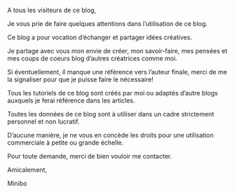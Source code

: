 A tous les visiteurs de ce blog,

Je vous prie de faire quelques attentions dans l’utilisation de ce blog.

Ce blog a pour vocation d’échanger et partager idées créatives.

Je partage avec vous mon envie de créer, mon savoir-faire, mes pensées et mes coups de coeurs blog d’autres créatrices comme moi.

Si éventuellement, il manque une référence vers l’auteur finale, merci de me la signaliser pour que je puisse faire le nécessaire!

Tous les tutoriels de ce blog sont créés par moi ou adaptés d’autre blogs auxquels je ferai référence dans les articles.

Toutes les données de ce blog sont à utiliser dans un cadre strictement personnel et non lucratif.

D’aucune manière, je ne vous en concède les droits pour une utilisation commerciale à petite ou grande échelle.

Pour toute demande, merci de bien vouloir me contacter.

Amicalement,

Minibo
